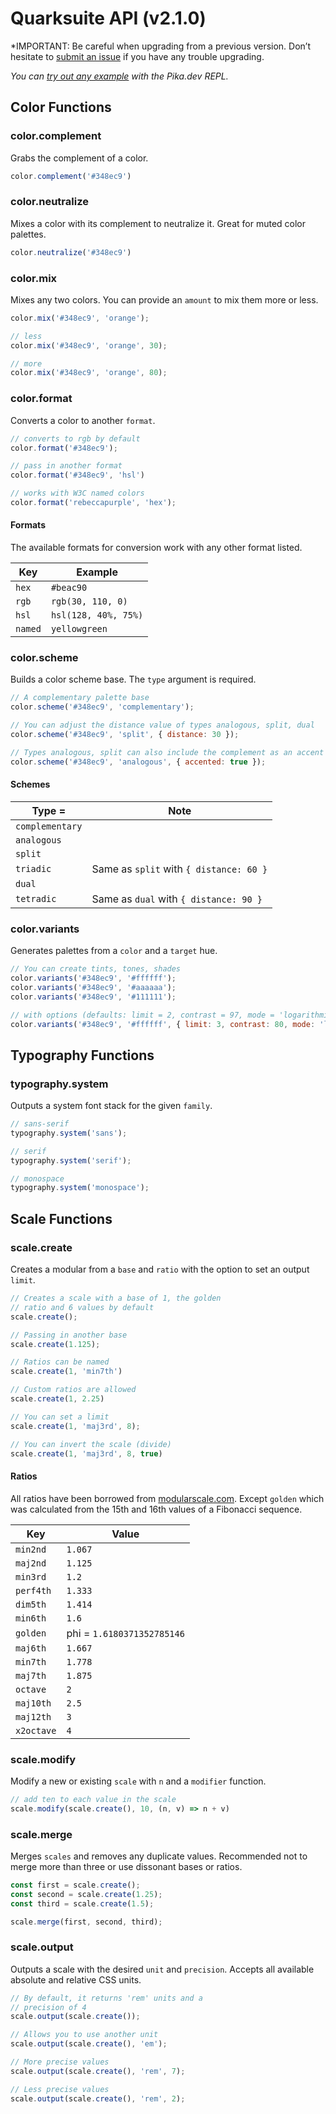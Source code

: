 # Quarksuite API (v2.1.0)

*IMPORTANT: Be careful when upgrading from a previous version. Don’t hesitate to [submit an issue](https://github.com/quarksuite/core/issues) if you have any trouble upgrading.

*You can [try out any example](https://www.pika.dev/packages/@quarksuite/core/repl) with the Pika.dev REPL.*

## Color Functions

### color.complement

Grabs the complement of a color.

```js
color.complement('#348ec9')
```

### color.neutralize

Mixes a color with its complement to neutralize it. Great for muted color palettes.

```js
color.neutralize('#348ec9')
```

### color.mix

Mixes any two colors. You can provide an `amount` to mix them more or less.

```js
color.mix('#348ec9', 'orange');

// less
color.mix('#348ec9', 'orange', 30);

// more
color.mix('#348ec9', 'orange', 80);
```

### color.format

Converts a color to another `format`.

```js
// converts to rgb by default
color.format('#348ec9');

// pass in another format
color.format('#348ec9', 'hsl')

// works with W3C named colors
color.format('rebeccapurple', 'hex');
```

#### Formats

The available formats for conversion work with any other format listed.

| Key     | Example              |
| ------- | -------------------- |
| `hex`   | `#beac90`            |
| `rgb`   | `rgb(30, 110, 0)`    |
| `hsl`   | `hsl(128, 40%, 75%)` |
| `named` | `yellowgreen`        |

### color.scheme

Builds a color scheme base. The `type` argument is required.

```js
// A complementary palette base
color.scheme('#348ec9', 'complementary');

// You can adjust the distance value of types analogous, split, dual
color.scheme('#348ec9', 'split', { distance: 30 });

// Types analogous, split can also include the complement as an accent
color.scheme('#348ec9', 'analogous', { accented: true });
```

#### Schemes

| Type =          | Note                                    |
| --------------- | --------------------------------------- |
| `complementary` |                                         |
| `analogous`     |                                         |
| `split`         |                                         |
| `triadic`       | Same as `split` with `{ distance: 60 }` |
| `dual`          |                                         |
| `tetradic`      | Same as `dual` with `{ distance: 90 }`  |

### color.variants

Generates palettes from a `color` and a `target` hue.

```js
// You can create tints, tones, shades
color.variants('#348ec9', '#ffffff');
color.variants('#348ec9', '#aaaaaa');
color.variants('#348ec9', '#111111');

// with options (defaults: limit = 2, contrast = 97, mode = 'logarithmic')
color.variants('#348ec9', '#ffffff', { limit: 3, contrast: 80, mode: 'linear'});
```

## Typography Functions

### typography.system

Outputs a system font stack for the given `family`.

```js
// sans-serif
typography.system('sans');

// serif
typography.system('serif');

// monospace
typography.system('monospace');
```

## Scale Functions

### scale.create

Creates a modular from a `base` and `ratio` with the option to set an output `limit`.

```js
// Creates a scale with a base of 1, the golden
// ratio and 6 values by default
scale.create();

// Passing in another base
scale.create(1.125);

// Ratios can be named
scale.create(1, 'min7th')

// Custom ratios are allowed
scale.create(1, 2.25)

// You can set a limit
scale.create(1, 'maj3rd', 8);

// You can invert the scale (divide)
scale.create(1, 'maj3rd', 8, true)
```

#### Ratios

All ratios have been borrowed from [modularscale.com](https://modularscale.com). Except `golden` which was calculated from the 15th and 16th values of a Fibonacci sequence.

| Key        | Value                      |
| ---------- | -------------------------- |
| `min2nd`   | `1.067`                    |
| `maj2nd`   | `1.125`                    |
| `min3rd`   | `1.2`                      |
| `perf4th`  | `1.333`                    |
| `dim5th`   | `1.414`                    |
| `min6th`   | `1.6`                      |
| `golden`   | phi = `1.6180371352785146` |
| `maj6th`   | `1.667`                    |
| `min7th`   | `1.778`                    |
| `maj7th`   | `1.875`                    |
| `octave`   | `2`                        |
| `maj10th`  | `2.5`                      |
| `maj12th`  | `3`                        |
| `x2octave` | `4`                        |

### scale.modify

Modify a new or existing `scale` with `n` and a `modifier` function.

```js
// add ten to each value in the scale
scale.modify(scale.create(), 10, (n, v) => n + v)
```

### scale.merge

Merges `scales` and removes any duplicate values. Recommended not to merge more than three or use dissonant bases or ratios.

```js
const first = scale.create();
const second = scale.create(1.25);
const third = scale.create(1.5);

scale.merge(first, second, third);
```

### scale.output

Outputs a scale with the desired `unit` and `precision`. Accepts all available absolute and relative CSS units.

```js
// By default, it returns 'rem' units and a
// precision of 4
scale.output(scale.create());

// Allows you to use another unit
scale.output(scale.create(), 'em');

// More precise values
scale.output(scale.create(), 'rem', 7);

// Less precise values
scale.output(scale.create(), 'rem', 2);
```

